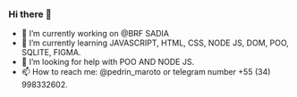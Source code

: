 ### Hi there 👋

<!--
**DevMaroto/DevMaroto** is a ✨ _special_ ✨ repository because its `README.md` (this file) appears on your GitHub profile.

Here are some ideas to get you started: -->

- 🔭 I’m currently working on @BRF SADIA
- 🌱 I’m currently learning JAVASCRIPT, HTML, CSS, NODE JS, DOM, POO, SQLITE, FIGMA.
- 🤔 I’m looking for help with POO AND NODE JS.
- 📫 How to reach me: @pedrin_maroto or telegram number +55 (34) 998332602.


